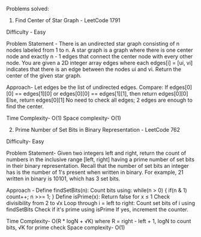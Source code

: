 Problems solved:

1. Find Center of Star Graph - LeetCode 1791

Difficulty - Easy 

Problem Statement - 
There is an undirected star graph consisting of n nodes labeled from 1 to n. A star graph is a graph where there is one center node and exactly n - 1 edges that connect the center node with every other node.
You are given a 2D integer array edges where each edges[i] = [ui, vi] indicates that there is an edge between the nodes ui and vi. Return the center of the given star graph.

Approach- 
Let edges be the list of undirected edges.
Compare:
    If edges[0][0] == edges[1][0] or edges[0][0] == edges[1][1], then return edges[0][0]
    Else, return edges[0][1]
No need to check all edges; 2 edges are enough to find the center.

Time Complexity- O(1)
Space complexity- O(1)

2. Prime Number of Set Bits in Binary Representation - LeetCode 762

Difficulty- Easy

Problem Statement- 
Given two integers left and right, return the count of numbers in the inclusive range [left, right] having a prime number of set bits in their binary representation.
Recall that the number of set bits an integer has is the number of 1's present when written in binary.
For example, 21 written in binary is 10101, which has 3 set bits.

Approach - 
Define findSetBits(n):
    Count bits using: while(n > 0) { if(n & 1) count++; n >>= 1; }
Define isPrime(x):
    Return false for x ≤ 1
    Check divisibility from 2 to √x
Loop through i = left to right:
    Count set bits of i using findSetBits
    Check if it's prime using isPrime
    If yes, increment the counter.

Time Complexity- O(R * logN + √K) where R = right - left + 1, logN to count bits, √K for prime check
Space complexity- O(1)
